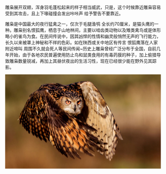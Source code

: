 

雕枭展开双翅，浑身羽毛蓬松起来的样子相当威武，只是，这个时候靠近雕枭容易受到其攻击，且上下喙碰撞会发出咔咔声 给予警告不要靠近。

雕枭是中国最大的夜行猛禽之一，仅次于毛腿渔鸮 全长约70厘米，是猫头鹰的一种。雕枭别名恨狐鹰，栖息于山地林间，主要以啮齿类动物以及雉类禽鸟或是体形略小的雀鸟为食。在民间传说中，因其凶悍的性情和幽灵般悄然无声的飞行能力，长久以来被罩上神秘和不祥的色彩。如在陕西或关中地区有传言 恨狐鹰落在人家附近啼叫 周围不久就会死人等民间传闻~历史上雕枭曾经广泛分布于全国，自前几年开始，由于各地农民普遍使用防止鸟和鼠类食用的有毒药膜的种子，加上偷猎导致雕枭数量锐减，再加上其昼伏夜出的生活习性，现在已经很少能在野外见其踪影。



![](/images/Bubo)



